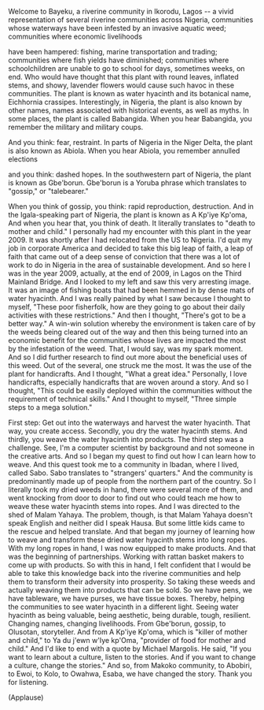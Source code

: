 
Welcome to Bayeku,
a riverine community in Ikorodu, Lagos --
a vivid representation of several
riverine communities across Nigeria,
communities whose waterways
have been infested
by an invasive aquatic weed;
communities where economic livelihoods

have been hampered:
fishing, marine transportation
and trading;
communities where fish yields
have diminished;
communities where schoolchildren
are unable to go to school
for days, sometimes weeks, on end.
Who would have thought that this plant
with round leaves, inflated stems,
and showy, lavender flowers
would cause such havoc
in these communities.
The plant is known as water hyacinth
and its botanical name,
Eichhornia crassipes.
Interestingly, in Nigeria,
the plant is also known by other names,
names associated with historical events,
as well as myths.
In some places,
the plant is called Babangida.
When you hear Babangida, you remember
the military and military coups.

And you think: fear, restraint.
In parts of Nigeria in the Niger Delta,
the plant is also known as Abiola.
When you hear Abiola,
you remember annulled elections

and you think: dashed hopes.
In the southwestern part of Nigeria,
the plant is known as Gbe&#39;borun.
Gbe&#39;borun is a Yoruba phrase
which translates to &quot;gossip,&quot;
or &quot;talebearer.&quot;

When you think of gossip, you think:
rapid reproduction, destruction.
And in the Igala-speaking part of Nigeria,
the plant is known as A Kp&#39;iye Kp&#39;oma,
And when you hear that,
you think of death.
It literally translates
to &quot;death to mother and child.&quot;
I personally had my encounter
with this plant in the year 2009.
It was shortly after I had relocated
from the US to Nigeria.
I&#39;d quit my job in corporate America
and decided to take
this big leap of faith,
a leap of faith that came
out of a deep sense of conviction
that there was a lot of work
to do in Nigeria
in the area of sustainable development.
And so here I was in the year 2009,
actually, at the end of 2009,
in Lagos on the Third Mainland Bridge.
And I looked to my left
and saw this very arresting image.
It was an image of fishing boats
that had been hemmed in
by dense mats of water hyacinth.
And I was really pained by what I saw
because I thought to myself,
&quot;These poor fisherfolk,
how are they going
to go about their daily activities
with these restrictions.&quot;
And then I thought,
&quot;There&#39;s got to be a better way.&quot;
A win-win solution whereby
the environment is taken care of
by the weeds being cleared out of the way
and then this being turned
into an economic benefit
for the communities
whose lives are impacted the most
by the infestation of the weed.
That, I would say, was my spark moment.
And so I did further research
to find out more
about the beneficial uses of this weed.
Out of the several,
one struck me the most.
It was the use of the plant
for handicrafts.
And I thought, &quot;What a great idea.&quot;
Personally, I love handicrafts,
especially handicrafts
that are woven around a story.
And so I thought, &quot;This could be
easily deployed within the communities
without the requirement
of technical skills.&quot;
And I thought to myself,
&quot;Three simple steps to a mega solution.&quot;

First step: Get out into the waterways
and harvest the water hyacinth.
That way, you create access.
Secondly, you dry
the water hyacinth stems.
And thirdly, you weave
the water hyacinth into products.
The third step was a challenge.
See, I&#39;m a computer scientist
by background
and not someone in the creative arts.
And so I began my quest
to find out how I can learn how to weave.
And this quest took me
to a community in Ibadan, where I lived,
called Sabo.
Sabo translates to &quot;strangers&#39; quarters.&quot;
And the community is
predominantly made up of people
from the northern part of the country.
So I literally took
my dried weeds in hand,
there were several more of them,
and went knocking from door to door
to find out who could teach me
how to weave these
water hyacinth stems into ropes.
And I was directed
to the shed of Malam Yahaya.
The problem, though,
is that Malam Yahaya doesn&#39;t speak English
and neither did I speak Hausa.
But some little kids came to the rescue
and helped translate.
And that began my journey
of learning how to weave
and transform these
dried water hyacinth stems
into long ropes.
With my long ropes in hand,
I was now equipped to make products.
And that was the beginning
of partnerships.
Working with rattan basket makers
to come up with products.
So with this in hand, I felt confident
that I would be able
to take this knowledge
back into the riverine communities
and help them to transform
their adversity into prosperity.
So taking these weeds
and actually weaving them
into products that can be sold.
So we have pens, we have tableware,
we have purses, we have tissue boxes.
Thereby, helping the communities
to see water hyacinth
in a different light.
Seeing water hyacinth as being valuable,
being aesthetic,
being durable, tough, resilient.
Changing names, changing livelihoods.
From Gbe&#39;borun, gossip,
to Olusotan, storyteller.
And from A Kp&#39;iye Kp&#39;oma,
which is &quot;killer of mother and child,&quot;
to Ya du j&#39;ewn w&#39;Iye kp&#39;Oma,
&quot;provider of food for mother and child.&quot;
And I&#39;d like to end
with a quote by Michael Margolis.
He said, &quot;If you want to learn
about a culture, listen to the stories.
And if you want to change a culture,
change the stories.&quot;
And so, from Makoko community,
to Abobiri, to Ewoi,
to Kolo, to Owahwa, Esaba,
we have changed the story.
Thank you for listening.

(Applause)

